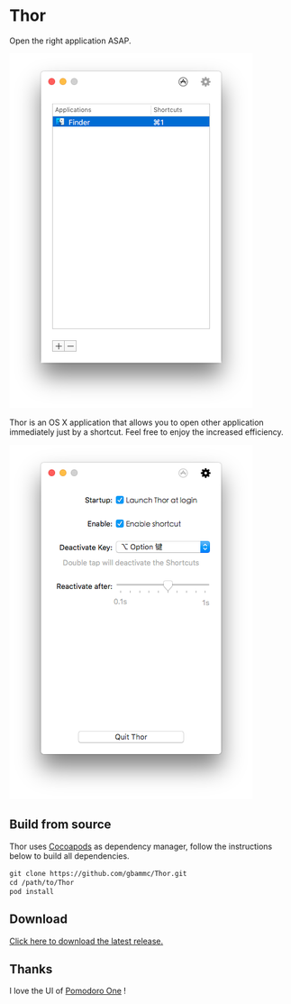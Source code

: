 # Thor

Open the right application ASAP.

![Screenshots](./screenshot_list.png)

Thor is an OS X application that allows you to open other application immediately just by a shortcut. Feel free to enjoy the increased efficiency.

![Screenshots](./screenshot_settings.png)

## Build from source

Thor uses [Cocoapods](https://cocoapods.org/) as dependency manager, follow the instructions below to build all dependencies.

```
git clone https://github.com/gbammc/Thor.git
cd /path/to/Thor
pod install
```

## Download

[Click here to download the latest release.]()

## Thanks

I love the UI of [Pomodoro One](http://rinik.net/pomodoro/) !


